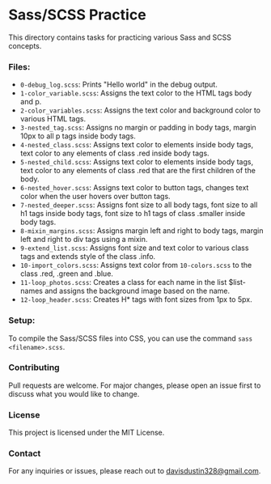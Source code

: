 # Sass/SCSS Practice

This directory contains tasks for practicing various Sass and SCSS concepts.


### Files:

- `0-debug_log.scss`: Prints "Hello world" in the debug output.
- `1-color_variable.scss`: Assigns the text color to the HTML tags body and p.
- `2-color_variables.scss`: Assigns the text color and background color to various HTML tags.
- `3-nested_tag.scss`: Assigns no margin or padding in body tags, margin 10px to all p tags inside body tags.
- `4-nested_class.scss`: Assigns text color to elements inside body tags, text color to any elements of class .red inside body tags.
- `5-nested_child.scss`: Assigns text color to elements inside body tags, text color to any elements of class .red that are the first children of the body.
- `6-nested_hover.scss`: Assigns text color to button tags, changes text color when the user hovers over button tags.
- `7-nested_deeper.scss`: Assigns font size to all body tags, font size to all h1 tags inside body tags, font size to h1 tags of class .smaller inside body tags.
- `8-mixin_margins.scss`: Assigns margin left and right to body tags, margin left and right to div tags using a mixin.
- `9-extend_list.scss`: Assigns font size and text color to various class tags and extends style of the class .info.
- `10-import_colors.scss`: Assigns text color from `10-colors.scss` to the class .red, .green and .blue.
- `11-loop_photos.scss`: Creates a class for each name in the list $list-names and assigns the background image based on the name.
- `12-loop_header.scss`: Creates H* tags with font sizes from 1px to 5px.

### Setup:

To compile the Sass/SCSS files into CSS, you can use the command `sass <filename>.scss`.

### Contributing

Pull requests are welcome. For major changes, please open an issue first to discuss what you would like to change.

### License

This project is licensed under the MIT License.

### Contact

For any inquiries or issues, please reach out to davisdustin328@gmail.com.
